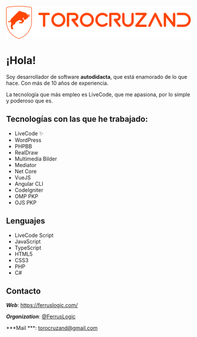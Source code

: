 <img src="logo-torocruzand-r.svg" style="zoom:50%;" />

# ¡Hola!

Soy desarrollador de software **autodidacta**, que está enamorado de lo que hace. Con más de 10 años de experiencia.

La tecnología que más empleo es LiveCode, que me apasiona, por lo simple y poderoso que es. 

## Tecnologías con las que he trabajado:

- LiveCode  ✨ 
- WordPress
- PHPBB
- RealDraw
- Multimedia Bilder
- Mediator
- Net Core
- VueJS
- Angular CLI
- CodeIgniter
- OMP PKP
- OJS PKP


## Lenguajes

- LiveCode Script 
- JavaScript
- TypeScript
- HTML5
- CSS3
- PHP
- C#

## Contacto

***Web***: https://ferruslogic.com/

***Organization***: [@FerrusLogic](https://github.com/Ferruslogic/)

***Mail ***: torocruzand@gmail.com

